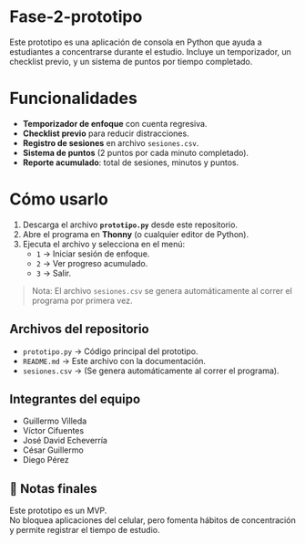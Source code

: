 # Fase-2-prototipo
Este prototipo es una aplicación de consola en Python que ayuda a estudiantes a concentrarse durante el estudio.   Incluye un temporizador, un checklist previo, y un sistema de puntos por tiempo completado.

# Funcionalidades
- **Temporizador de enfoque** con cuenta regresiva.
- **Checklist previo** para reducir distracciones.
- **Registro de sesiones** en archivo `sesiones.csv`.
- **Sistema de puntos** (2 puntos por cada minuto completado).
- **Reporte acumulado**: total de sesiones, minutos y puntos.

# Cómo usarlo
1. Descarga el archivo **`prototipo.py`** desde este repositorio.  
2. Abre el programa en **Thonny** (o cualquier editor de Python).  
3. Ejecuta el archivo y selecciona en el menú:  
   - `1` → Iniciar sesión de enfoque.  
   - `2` → Ver progreso acumulado.  
   - `3` → Salir.  

> Nota: El archivo `sesiones.csv` se genera automáticamente al correr el programa por primera vez.



## Archivos del repositorio
- `prototipo.py` → Código principal del prototipo.  
- `README.md` → Este archivo con la documentación.  
- `sesiones.csv` → (Se genera automáticamente al correr el programa).  



## Integrantes del equipo
- Guillermo Villeda  
- Víctor Cifuentes  
- José David Echeverría  
- César Guillermo  
- Diego Pérez  



## 📌 Notas finales
Este prototipo es un MVP.  
No bloquea aplicaciones del celular, pero fomenta hábitos de concentración y permite registrar el tiempo de estudio.
